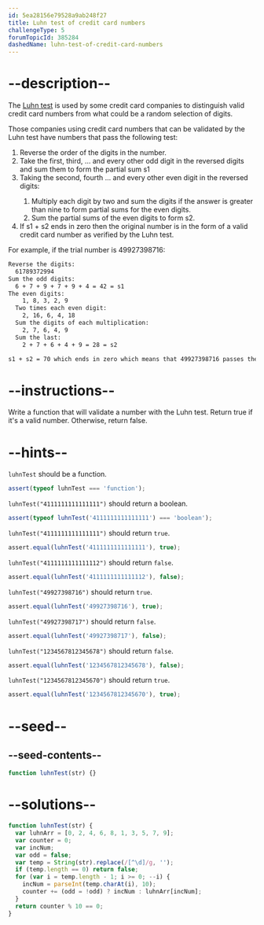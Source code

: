 ```yaml
---
id: 5ea28156e79528a9ab248f27
title: Luhn test of credit card numbers
challengeType: 5
forumTopicId: 385284
dashedName: luhn-test-of-credit-card-numbers
---
```


# --description--

The [Luhn test](<https://en.wikipedia.org/wiki/Luhn algorithm>) is used by some credit card companies to distinguish valid credit card numbers from what could be a random selection of digits.

Those companies using credit card numbers that can be validated by the Luhn test have numbers that pass the following test:

<ol>
  <li> Reverse the order of the digits in the number.</li>
  <li> Take the first, third, ... and every other odd digit in the reversed digits and sum them to form the partial sum s1</li>
  <li> Taking the second, fourth ... and every other even digit in the reversed digits:</li>
    <ol>
      <li>Multiply each digit by two and sum the digits if the answer is greater than nine to form partial sums for the even digits.</li>
      <li>Sum the partial sums of the even digits to form s2.</li>
    </ol>
  <li>If s1 + s2 ends in zero then the original number is in the form of a valid credit card number as verified by the Luhn test.</li>
</ol>

For example, if the trial number is 49927398716:

```bash
Reverse the digits:
  61789372994
Sum the odd digits:
  6 + 7 + 9 + 7 + 9 + 4 = 42 = s1
The even digits:
    1, 8, 3, 2, 9
  Two times each even digit:
    2, 16, 6, 4, 18
  Sum the digits of each multiplication:
    2, 7, 6, 4, 9
  Sum the last:
    2 + 7 + 6 + 4 + 9 = 28 = s2

s1 + s2 = 70 which ends in zero which means that 49927398716 passes the Luhn test.
```

# --instructions--

Write a function that will validate a number with the Luhn test. Return true if it's a valid number. Otherwise, return false.

# --hints--

`luhnTest` should be a function.

```js
assert(typeof luhnTest === 'function');
```

`luhnTest("4111111111111111")` should return a boolean.

```js
assert(typeof luhnTest('4111111111111111') === 'boolean');
```

`luhnTest("4111111111111111")` should return `true`.

```js
assert.equal(luhnTest('4111111111111111'), true);
```

`luhnTest("4111111111111112")` should return `false`.

```js
assert.equal(luhnTest('4111111111111112'), false);
```

`luhnTest("49927398716")` should return `true`.

```js
assert.equal(luhnTest('49927398716'), true);
```

`luhnTest("49927398717")` should return `false`.

```js
assert.equal(luhnTest('49927398717'), false);
```

`luhnTest("1234567812345678")` should return `false`.

```js
assert.equal(luhnTest('1234567812345678'), false);
```

`luhnTest("1234567812345670")` should return `true`.

```js
assert.equal(luhnTest('1234567812345670'), true);
```

# --seed--

## --seed-contents--

```js
function luhnTest(str) {}
```

# --solutions--

```js
function luhnTest(str) {
  var luhnArr = [0, 2, 4, 6, 8, 1, 3, 5, 7, 9];
  var counter = 0;
  var incNum;
  var odd = false;
  var temp = String(str).replace(/[^\d]/g, '');
  if (temp.length == 0) return false;
  for (var i = temp.length - 1; i >= 0; --i) {
    incNum = parseInt(temp.charAt(i), 10);
    counter += (odd = !odd) ? incNum : luhnArr[incNum];
  }
  return counter % 10 == 0;
}
```
